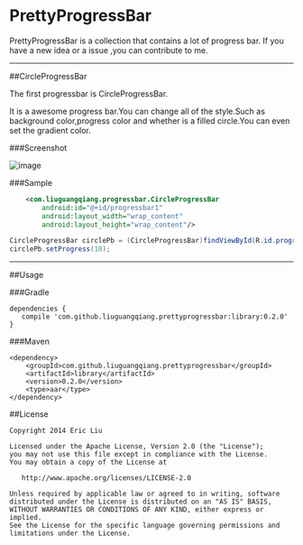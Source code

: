 PrettyProgressBar
==============

PrettyProgressBar is a collection that contains a lot of progress bar.
If you have a new idea or a issue ,you can contribute to me.

----

##CircleProgressBar

The first progressbar is CircleProgressBar.

It is a awesome progress bar.You can change all of the style.Such as background color,progress color and whether is a filled circle.You can even set the gradient color.

###Screenshot

![image](images/screenshot_circle.gif)

###Sample
```xml
    <com.liuguangqiang.progressbar.CircleProgressBar
        android:id="@+id/progressbar1"
        android:layout_width="wrap_content"
        android:layout_height="wrap_content"/>
```

```java
CircleProgressBar circlePb = (CircleProgressBar)findViewById(R.id.progressbar1);
circlePb.setProgress(10);
```

---

##Usage

###Gradle
```
dependencies {
   compile 'com.github.liuguangqiang.prettyprogressbar:library:0.2.0'
}
```

###Maven
```
<dependency>
    <groupId>com.github.liuguangqiang.prettyprogressbar</groupId>
    <artifactId>library</artifactId>
    <version>0.2.0</version>
    <type>aar</type>
</dependency>
```

##License

    Copyright 2014 Eric Liu

    Licensed under the Apache License, Version 2.0 (the "License");
    you may not use this file except in compliance with the License.
    You may obtain a copy of the License at

       http://www.apache.org/licenses/LICENSE-2.0

    Unless required by applicable law or agreed to in writing, software
    distributed under the License is distributed on an "AS IS" BASIS,
    WITHOUT WARRANTIES OR CONDITIONS OF ANY KIND, either express or implied.
    See the License for the specific language governing permissions and
    limitations under the License.
